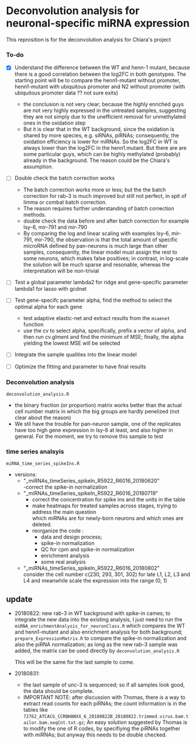 # Deconvolution analysis for neuronal-specific miRNA expression

This reprosition is for the deconvolution analysis for Chiara's project

### To-do
  - [x] Understand the difference between the WT and henn-1 mutant, because there is a good correlation between the log2FC in both genotypes. The starting point
    will be to compare the henn1-mutant without promoter, henn1-mutant with ubiquitous promoter and N2 without promoter (with ubiquitous promoter data ?? not sure exits)
    - the conclusion is not very clear; because the highly enriched guys are not very highly expressed in the untreated samples, suggesting they are not simply due to the unefficient removal for unmethylated ones in the oxidation step
    - But it is clear that in the WT background, since the oxidation is shared by more species, e.g. siRNAs, piRNAs; consequently, the oxidation efficiency is lower for miRNAs. So the log2FC in WT is always lower than the log2FC in the henn1.mutant. But there are are some particular guys, which can be highly methylated (probably) already in the background. The reason could be the Chiara's assumption.
    
  - [ ] Double check the batch correction works
    - The batch correction works more or less; but the the batch correction for rab-3 is much improved but still not perfect, in spit of limma or combat batch correction.   
    - The reason requires further understanding of batch correction methods.
    - double check the data before and after batch correction for example lsy-6, mir-791 and mir-790 
    - By comparing the log and linear scaling with examples lsy-6, mir-791, mir-790, the observation is that the total amount of specific microRNA defined by pan-neurons is much large than other samples, consequently, the linear model must assign the rest to some neurons, which makes false positives; in contrast, in log-scale the solution will be much sparse and resonable, whereas the interpretation will be non-trivial
    
  - [ ] Test a global parameter lambda2 for ridge and gene-specific parameter lambda1 for lasso with gcdnet 
  
  
  - [ ] Test gene-specifc parameter alpha, find the method to select the optimal alpha for each gene
    - test adaptive elastic-net and extract results from the `msaenet` function
    - use the cv to select alpha, specifically, prefix a vector of alpha, and then run cv.glment and find the minimum of MSE; finally, the alpha yielding the lowest MSE will be selected      
  
  - [ ] Integrate the sample qualities into the linear model
  
  - [ ] Optimize the fitting and parameter to have final results

### Deconvolution analysis
`deconvolution_analysis.R`

- the binary fraction (or proportion) matrix works better than the actual cell number matrix in which the big groups are 
  hardly penelized (not clear about the reason)
- We stil have the trouble for pan-neuron sample, one of the replicates have too high gene expression in lsy-6 at least, and also higher in general.
  For the moment, we try to remove this sample to test 

### time series analsyis
`miRNA_time_series_spikeIns.R`
- versions:   
  - "_miRNAs_timeSeries_spikeIn_R5922_R6016_20180620"  
    -correct the spike-in normalization    
  - "_miRNAs_timeSeries_spikeIn_R5922_R6016_20180719"  
    - correct the concentration for spike ins and the units in the table
    - make heatmaps for treated samples across stages, trying to address the main question  
      which miRNAs are for newly-born neurons and which ones are deleted.
    - reorganize the code : 
      - data and design process; 
      - spike-in normalization
      - QC for cpm and spike-in normalization
      - enrichment analysis
      - some real analysis
  - "_miRNAs_timeSeries_spikeIn_R5922_R6016_20180802"        
    consider the cell number c(230, 293, 301, 302) for late L1, L2, L3 and L4
    and meanwhile scale the expression into the range (0, 1)
    

## update
  - 20180822: 
    new rab-3 in WT background with spike-in cames; to integrate the new data into the existing analysis, I just need to run the
    `miRNA_enrichmentAnalysis_for_neuronClass.R` which compares the WT and henn1-mutant and also enrichment analysis for both background;
    `prepare_ExpressionMatrix.R` to compare the spike-in normalization and also the piRNA normalization; as long as the new rab-3 sample was added,
    the matrix can be used directly by `deconvolution_analysis.R`
    
    This will be the same for the last sample to come.
    
  - 20180831: 
    - the last sample of unc-3 is sequenced; so if all samples look good, the data should be complete. 
    - IMPORTANT NOTE: after discussion with Thomas, there is a way to extract read counts for each piRNAs; the count information is in the tables like
      `72762_ATCACG_CCRBHANXX_6_20180822B_20180822.trimmed.virus.bam.tailor.bam.seqCnt.txt.gz`; An easy solution suggested by Thomas is to modify the 
      one of R codes, by specifiying the piRNAs together with miRNAs; but anyway this needs to be double checked. 
    
    
    